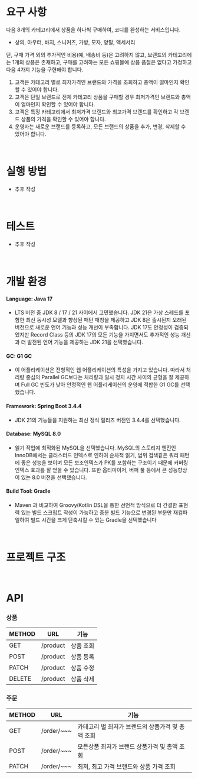 # 요구 사항
다음 8개의 카테고리에서 상품을 하나씩 구매하여, 코디를 완성하는 서비스입니다.

- 상의, 아우터, 바지, 스니커즈, 가방, 모자, 양말, 액세서리

단, 구매 가격 외의 추가적인 비용(예, 배송비 등)은 고려하지 않고, 브랜드의 카테고리에는 1개의 상품은 존재하고, 구매를 고려하는 모든 쇼핑몰에 상품 품절은 없다고 가정하고 다음 4가지 기능을 구현해야 합니다.
1. 고객은 카테고리 별로 최저가격인 브랜드와 가격을 조회하고 총액이 얼마인지 확인할 수 있어야 합니다.
2. 고객은 단일 브랜드로 전체 카테고리 상품을 구매할 경우 최저가격인 브랜드와 총액이 얼마인지 확인할 수 있어야 합니다.
3. 고객은 특정 카테고리에서 최저가격 브랜드와 최고가격 브랜드를 확인하고 각 브랜드 상품의 가격을 확인할 수 있어야 합니다.
4. 운영자는 새로운 브랜드를 등록하고, 모든 브랜드의 상품을 추가, 변경, 삭제할 수 있어야 합니다.

<br>

# 실행 방법
- 추후 작성

<br>

# 테스트
- 추후 작성

<br>

# 개발 환경
#### Language: Java 17 
- LTS 버전 중 JDK 8 / 17 / 21 사이에서 고민했습니다. JDK 21은 가상 스레드를 포함한 최신 동시성 모델과 향상된 패턴 매칭을 제공하고 JDK 8은 출시된지 오래된 버전으로 새로운 언어 기능과 성능 개선이 부족합니다. JDK 17도 안정성이 검증되었지만 Record Class 등의 JDK 17의 모든 기능을 가지면서도 추가적인 성능 개선과 더 발전된 언어 기능을 제공하는 JDK 21을 선택했습니다.
#### GC: G1 GC
- 이 어플리케이션은 전형적인 웹 어플리케이션의 특성을 가지고 있습니다. 따라서 처리량 중심의 Parallel GC보다는 처리량과 일시 정지 시간 사이의 균형을 잘 제공하며 Full GC 빈도가 낮아 안정적인 웹 어플리케이션의 운영에 적합한 G1 GC를 선택했습니다.
#### Framework: Spring Boot 3.4.4
- JDK 21의 기능들을 지원하는 최신 정식 릴리즈 버전인 3.4.4를 선택했습니다.
#### Database: MySQL 8.0
- 읽기 작업에 최적화된 MySQL을 선택했습니다. MySQL의 스토리지 엔진인 InnoDB에서는 클러스터드 인덱스로 인하여 순차적 읽기, 범위 검색같은 쿼리 패턴에 좋은 성능을 보이며 모든 보조인덱스가 PK를 포함하는 구조이기 때문에 커버링 인덱스 효과를 잘 얻을 수 있습니다. 또한 옵티마이저, 버퍼 풀 등에서 큰 성능향상이 있는 8.0 버전을 선택했습니다.
#### Build Tool: Gradle
- Maven 과 비교하여 Groovy/Kotlin DSL을 통한 선언적 방식으로 더 간결한 표현력 있는 빌드 스크립트 작성이 가능하고 증분 빌드 기능으로 변경된 부분만 재컴파일하여 빌드 시간을 크게 단축시킬 수 있는 Gradle을 선택했습니다

<br>

# 프로젝트 구조

<br>

# API
### 상품
|    METHOD   | URL |  기능                 |
|----------|--------|----------------------|
| GET      | /product | 상품 조회            |
| POST     | /product | 상품 등록            |
| PATCH    | /product | 상품 수정            |
| DELETE   | /product | 상품 삭제            |

### 주문
| METHOD       | URL | 기능                  |
|----------|--------|----------------------|
| GET      | /order/~~~ | 카테고리 별 최저가 브랜드의 상품가격 및 총액 조회 |
| POST     | /order/~~~ | 모든상품 최저가 브랜드 상품가격 및 총액 조회 |
| PATCH    | /order/~~~ | 최저, 최고 가격 브랜드와 상품 가격 조회 |

